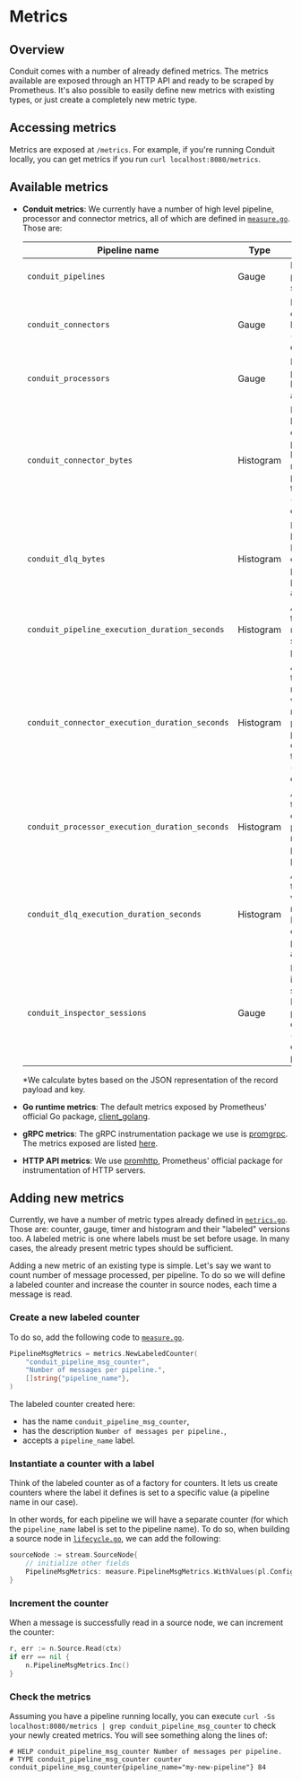 # Metrics

## Overview

Conduit comes with a number of already defined metrics. The metrics available
are exposed through an HTTP API and ready to be scraped by Prometheus. It's also
possible to easily define new metrics with existing types, or just create a
completely new metric type.

## Accessing metrics

Metrics are exposed at `/metrics`. For example, if you're running Conduit
locally, you can get metrics if you run `curl localhost:8080/metrics`.

## Available metrics

- **Conduit metrics**: We currently have a number of high level pipeline,
  processor and connector metrics, all of which are defined
  in [`measure.go`](https://github.com/ConduitIO/conduit/blob/main/pkg/foundation/metrics/measure/measure.go).
  Those are:

    | Pipeline name                                  | Type      | Description                                                                                                    |
    |------------------------------------------------|-----------|----------------------------------------------------------------------------------------------------------------|
    | `conduit_pipelines`                            | Gauge     | Number of pipelines by status.                                                                                 |
    | `conduit_connectors`                           | Gauge     | Number of connectors by type (source, destination).                                                            |
    | `conduit_processors`                           | Gauge     | Number of processors by name and type.                                                                         |
    | `conduit_connector_bytes`                      | Histogram | Number of bytes* a connector processed by pipeline name, plugin and type (source, destination).                |
    | `conduit_dlq_bytes`                            | Histogram | Number of bytes* a DLQ connector processed per pipeline and plugin.                                            |
    | `conduit_pipeline_execution_duration_seconds`  | Histogram | Amount of time records spent in a pipeline.                                                                    |
    | `conduit_connector_execution_duration_seconds` | Histogram | Amount of time spent reading or writing records per pipeline, plugin and connector type (source, destination). |
    | `conduit_processor_execution_duration_seconds` | Histogram | Amount of time spent on processing records per pipeline and processor.                                         |
    | `conduit_dlq_execution_duration_seconds`       | Histogram | Amount of time spent writing records to DLQ connector per pipeline and plugin.                                 |
    | `conduit_inspector_sessions`                   | Gauge     | Number of inspector sessions by ID of pipeline component (connector or processor)                              |

  *We calculate bytes based on the JSON representation of the record payload
  and key.

- **Go runtime metrics**: The default metrics exposed by Prometheus' official Go
  package, [client_golang](https://pkg.go.dev/github.com/prometheus/client_golang).
- **gRPC metrics**: The gRPC instrumentation package we use
  is [promgrpc](https://github.com/piotrkowalczuk/promgrpc). The metrics exposed
  are listed [here](https://github.com/piotrkowalczuk/promgrpc#metrics).
- **HTTP API metrics**: We
  use [promhttp](https://pkg.go.dev/github.com/prometheus/client_golang/prometheus/promhttp),
  Prometheus' official package for instrumentation of HTTP servers.

## Adding new metrics

Currently, we have a number of metric types already defined
in [`metrics.go`](https://github.com/ConduitIO/conduit/blob/main/pkg/pipeline/stream/metrics.go).
Those are: counter, gauge, timer and histogram and their "labeled" versions too.
A labeled metric is one where labels must be set before usage. In many cases,
the already present metric types should be sufficient.

Adding a new metric of an existing type is simple. Let's say we want to count
number of message processed, per pipeline. To do so we will define a labeled
counter and increase the counter in source nodes, each time a message is read.

### Create a new labeled counter

To do so, add the following code
to [`measure.go`](https://github.com/ConduitIO/conduit/blob/main/pkg/foundation/metrics/measure/measure.go).

```go
PipelineMsgMetrics = metrics.NewLabeledCounter(
	"conduit_pipeline_msg_counter",
	"Number of messages per pipeline.",
	[]string{"pipeline_name"},
)
```

The labeled counter created here:

- has the name `conduit_pipeline_msg_counter`,
- has the description `Number of messages per pipeline.`,
- accepts a `pipeline_name` label.

### Instantiate a counter with a label

Think of the labeled counter as of a factory for counters. It lets us create
counters where the label it defines is set to a specific value (a pipeline name
in our case).

In other words, for each pipeline we will have a separate counter (for which the
`pipeline_name` label is set to the pipeline name). To do so, when building a
source node
in [`lifecycle.go`](https://github.com/ConduitIO/conduit/blob/main/pkg/pipeline/lifecycle.go),
we can add the following:

```go
sourceNode := stream.SourceNode{
	// initialize other fields
	PipelineMsgMetrics: measure.PipelineMsgMetrics.WithValues(pl.Config.Name),
}
```

### Increment the counter

When a message is successfully read in a source node, we can increment the
counter:

```go
r, err := n.Source.Read(ctx)
if err == nil {
	n.PipelineMsgMetrics.Inc()
}
```

### Check the metrics

Assuming you have a pipeline running locally, you can execute
`curl -Ss localhost:8080/metrics | grep conduit_pipeline_msg_counter` to check
your newly created metrics. You will see something along the lines of:

```text
# HELP conduit_pipeline_msg_counter Number of messages per pipeline.
# TYPE conduit_pipeline_msg_counter counter
conduit_pipeline_msg_counter{pipeline_name="my-new-pipeline"} 84
```
